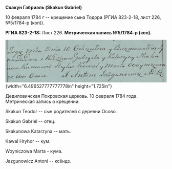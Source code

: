 **Скакун Габриэль (Skakun Gabriel)**

10 февраля 1784 г -- крещение сына Тодора (РГИА 823-2-18, лист 226,
№5/1784-р (коп)).

**РГИА 823-2-18:** Лист 226. **Метрическая запись №5/1784-р (коп).**

![](./media/410f19bba1aad7f51cdb13ed57bc987bd5e83859.png){width="6.496527777777778in"
height="1.725in"}

Дедиловичская Покровская церковь. 10 февраля 1784 года. Метрическая
запись о крещении.

Skakun Teodor -- сын родителей с деревни Осово.

Skakun Gabriel -- отец.

Skakunowa Katarzyna -- мать.

Kawal Hryhor -- кум.

Woyniczowa Marta - кума.

Jazgunowicz Antoni -- ксёндз.
